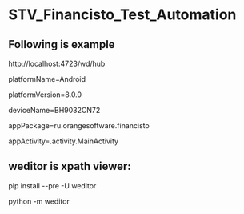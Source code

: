 # STV_Financisto_Test_Automation

## Following is example

http://localhost:4723/wd/hub

platformName=Android

platformVersion=8.0.0

deviceName=BH9032CN72

appPackage=ru.orangesoftware.financisto

appActivity=.activity.MainActivity

## weditor is xpath viewer:

pip install --pre -U weditor

python -m weditor
